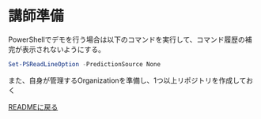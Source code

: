 # 講師準備

PowerShellでデモを行う場合は以下のコマンドを実行して、コマンド履歴の補完が表示されないようにする。

```powershell
Set-PSReadLineOption -PredictionSource None
```

また、自身が管理するOrganizationを準備し、1つ以上リポジトリを作成しておく

[READMEに戻る](./README.md)
